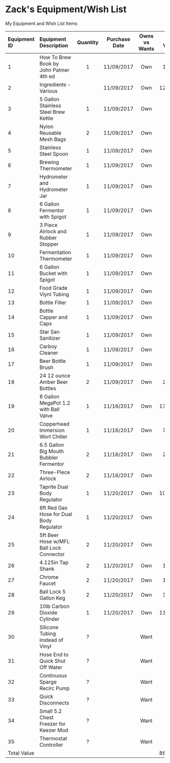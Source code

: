 # Zack's Equipment/Wish List

My Equipment and Wish List Items

| Equipment ID | Equipment Description                    | Quantity  | Purchase Date | Owns vs Wants  | Unit Value |
|:-------------|:---------------------------------------- |:--------: | ------------- |:--------------:| ----------:|
| 1            | How To Brew Book by John Palmer 4th ed   |     1     | 11/09/2017    |      Own       |      17.50 |
| 2            | Ingredients - Various                    |           | 11/09/2017    |      Own       |     129.99 |
| 3            | 5 Gallon Stainless Steel Brew Kettle     |     1     | 11/09/2017    |      Own       |            |
| 4            | Nylon Reusable Mesh Bags                 |     2     | 11/09/2017    |      Own       |            |
| 5            | Stainless Steel Spoon                    |     1     | 11/09/2017    |      Own       |            |
| 6            | Brewing Thermometer                      |     1     | 11/09/2017    |      Own       |            |
| 7            | Hydrometer and Hydrometer Jar            |     1     | 11/09/2017    |      Own       |            |
| 8            | 6 Gallon Fermentor with Spigot           |     1     | 11/09/2017    |      Own       |            |
| 9            | 3 Piece Airlock and Rubber Stopper       |     1     | 11/09/2017    |      Own       |            |
| 10           | Fermentation Thermometer                 |     1     | 11/09/2017    |      Own       |            |
| 11           | 6 Gallon Bucket with Spigot              |     1     | 11/09/2017    |      Own       |            |
| 12           | Food Grade Viynl Tubing                  |     1     | 11/09/2017    |      Own       |            |
| 13           | Bottle Filler                            |     1     | 11/09/2017    |      Own       |            |
| 14           | Bottle Capper and Caps                   |     1     | 11/09/2017    |      Own       |            |
| 15           | Star San Sanitizer                       |     1     | 11/09/2017    |      Own       |            |
| 16           | Carboy Cleaner                           |     1     | 11/09/2017    |      Own       |            |
| 17           | Beer Bottle Brush                        |     1     | 11/09/2017    |      Own       |            |
| 18           | 24 12 ounce Amber Beer Bottles           |     2     | 11/09/2017    |      Own       |      21.48 |
| 19           | 8 Gallon MegaPot 1.2 with Ball Valve     |     1     | 11/16/2017    |      Own       |     179.99 |
| 20           | Copperhead Immersion Wort Chiller        |     1     | 11/16/2017    |      Own       |      77.99 |
| 21           | 6.5 Gallon Big Mouth Bubbler Fermentor   |     2     | 11/16/2017    |      Own       |      29.99 |
| 22           | Three-Piece Airlock                      |     2     | 11/16/2017    |      Own       |       3.00 |
| 23           | Taprite Dual Body Regulator              |     1     | 11/20/2017    |      Own       |     109.95 |
| 24           | 8ft Red Gas Hose for Dual Body Regulator |     1     | 11/20/2017    |      Own       |       4.72 |
| 25           | 5ft Beer Hose w/MFL Ball Lock Connector  |     2     | 11/20/2017    |      Own       |       4.72 |
| 26           | 4.125in Tap Shank                        |     2     | 11/20/2017    |      Own       |      13.95 |
| 27           | Chrome Faucet                            |     2     | 11/20/2017    |      Own       |      12.95 |
| 28           | Ball Lock 5 Gallon Keg                   |     2     | 11/20/2017    |      Own       |      32.48 |
| 29           | 10lb Carbon Dioxide Cylinder             |     1     | 11/20/2017    |      Own       |     113.00 |
| 30           | Silicone Tubing instead of Vinyl         |     ?     |               |     Want       |            |
| 31           | Hose End to Quick Shut Off Water         |     ?     |               |     Want       |            |
| 32           | Continuous Sparge Recirc Pump            |     ?     |               |     Want       |            |
| 33           | Quick Disconnects                        |     ?     |               |     Want       |            |
| 34           | Small 5.2 Chest Freezer for Keezer Mod   |     ?     |               |     Want       |            |
| 35           | Thermostat Controller                    |     ?     |               |     Want       |            |
| Total Value  |                                          |           |               |                |     862.56 |
